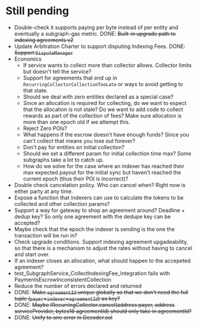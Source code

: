 # Still pending

* Double-check it supports paying per byte instead of per entity and eventually a subgraph-gas metric. DONE: ~~Built-in upgrade path to indexing agreements v2~~
* Update Arbitration Charter to support disputing Indexing Fees. DONE: ~~Support `DisputeManager`~~
* Economics
  * If service wants to collect more than collector allows. Collector limits but doesn't tell the service?
  * Support for agreements that end up in `RecurringCollectorCollectionTooLate` or ways to avoid getting to that state.
  * Should we deal with zero entities declared as a special case?
  * Since an allocation is required for collecting, do we want to expect that the allocation is not stale? Do we want to add code to collect rewards as part of the collection of fees? Make sure allocation is more than one epoch old if we attempt this.
  * Reject Zero POIs?
  * What happens if the escrow doesn't have enough funds? Since you can't collect that means you lose out forever?
  * Don't pay for entities on initial collection?
  * Should we set a different param for initial collection time max? Some subgraphs take a lot to catch up.
  * How do we solve for the case where an indexer has reached their max expected payout for the initial sync but haven't reached the current epoch (thus their POI is incorrect)?
* Double check cancelation policy. Who can cancel when? Right now is either party at any time.
* Expose a function that indexers can use to calculate the tokens to be collected and other collection params?
* Support a way for gateway to shop an agreement around? Deadline + dedup key? So only one agreement with the dedupe key can be accepted?
* Maybe check that the epoch the indexer is sending is the one the transaction will be run in?
* Check upgrade conditions. Support indexing agreement upgadeability, so that there is a mechanism to adjust the rates without having to cancel and start over.
* If an indexer closes an allocation, what should happen to the accepeted agreement?
* test_SubgraphService_CollectIndexingFee_Integration fails with PaymentsEscrowInconsistentCollection
* Reduce the number of errors declared and returned
* DONE: ~~Make `agreementId` unique globally so that we don't need the full tuple (`payer`+`indexer`+`agreementId`) as key?~~
* DONE: ~~Maybe IRecurringCollector.cancel(address payer, address serviceProvider, bytes16 agreementId) should only take in agreementId?~~
* DONE: ~~Unify to one error in Decoder.sol~~
